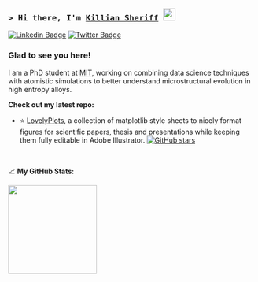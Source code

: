 <!-- https://javascript.plainenglish.io/how-to-create-an-awesome-github-profile-readme-a474d5b45645 -->
### <samp>&gt; Hi there, I'm <a href="https://freitas.mit.edu/group-members/killian/" target="_blank">Killian Sheriff</a> <img src="https://media.giphy.com/media/hvRJCLFzcasrR4ia7z/giphy.gif" width="25"> </samp>

[![Linkedin Badge](https://img.shields.io/badge/-LinkedIn-0e76a8?style=flat-square&logo=Linkedin&logoColor=white)](https://linkedin.com/in/killiansheriff)
[![Twitter Badge](https://img.shields.io/badge/-Twitter-00acee?style=flat-square&logo=Twitter&logoColor=white)](https://twitter.com/killiansheriff)


### Glad to see you here! &nbsp;

I am a PhD student at <a href="https://freitas.mit.edu/" target="_blank">MIT</a>, working on combining data science techniques with atomistic simulations to better understand microstructural evolution in high entropy alloys.

<!-- <img align="right" alt="GIF" src="https://github.com/Gapur/Gapur/blob/main/assets/coding.gif?raw=true" width="408" height="318" /> -->
  

**Check out my latest repo:**

- :star: <a href="https://github.com/killiansheriff/LovelyPlots" target="_blank">LovelyPlots</a>, a collection of matplotlib style sheets to nicely format figures for scientific papers, thesis and presentations while keeping them fully editable in Adobe Illustrator. [![GitHub stars](https://badgen.net/github/stars/killiansheriff/LovelyPlots)](https://GitHub.com/killiansheriff/LovelyPlots/stargazers/)                                               


</br>

📈 **My GitHub Stats:**

<p>
  <img height="180em" src="https://github-readme-stats.vercel.app/api?username=KillianSheriff&show_icons=true&hide_border=true&&count_private=true&include_all_commits=true" />
  <!-- <img height="180em" src="https://github-readme-stats.vercel.app/api/top-langs/?username=KillianSheriff&exclude_repo=PHYS_512_GITHUB&show_icons=true&hide_border=true&layout=compact&langs_count=8"/> -->
</p>
